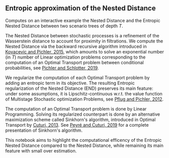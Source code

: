 ## Entropic approximation of the Nested Distance

Computes on an interactive example the Nested Distance and the Entropic Nested Distance between two scenario trees of depth $T$.

The Nested Distance between stochastic processes is a refinement of the Wasserstein distance to account for proximity in filtrations. We compute the Nested Distance via the backward recursive algorithm introduced in [Kovacevic and Pichler, 2015](https://www-user.tu-chemnitz.de/~alopi/publications/ScenarioTreesKovacevicPichler2015.pdf), which amounts to solve an exponential number (in $T$) number of Linear optimization problems corresponding to the computation of an Optimal Transport problem between conditional probabilities, see [Pichler and Schlotter, 2019](https://arxiv.org/abs/1802.03639).

We regularize the computation of each Optimal Transport problem by adding an entropic term in its objective. The resulting Entropic regularization of the Nested Distance (END) preserves its main feature: under some assumptions, it is Lipschitz-continuous w.r.t. the value function of Multistage Stochastic optimization Problems, see [Pflug and Pichler, 2012](https://doi.org/10.1137/110825054).

The computation of an Optimal Transport problem is done by Linear Programming. Solving its regularized counterpart is done by an alternative maximization scheme called Sinkhorn's algorithm, introduced in Optimal Transport by [Cuturi, 2013](https://arxiv.org/abs/1306.0895). See [Peyré and Cuturi, 2019](https://arxiv.org/abs/1803.00567) for a complete presentation of Sinkhorn's algorithm.

This notebook aims to highlight the computational efficency of the Entropic Nested Distance compared to the Nested Distance, while remaining its main feature with small over estimation.
